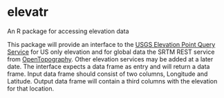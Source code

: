 # elevatr
An R package for accessing elevation data

This package will provide an interface to the 
[USGS Elevation Point Query Service](http://ned.usgs.gov/epqs/) 
for US only elevation and for global data the SRTM REST service from 
[OpenTopography](http://www.opentopography.org/developers#SRTM).  Other 
elevation services may be added at a later date.  The interface expects a data
frame as entry and will return a data frame.  Input data frame should consist of
two columns, Longitude and Latitude.  Output data frame will contain a third 
columns with the elevation for that location.